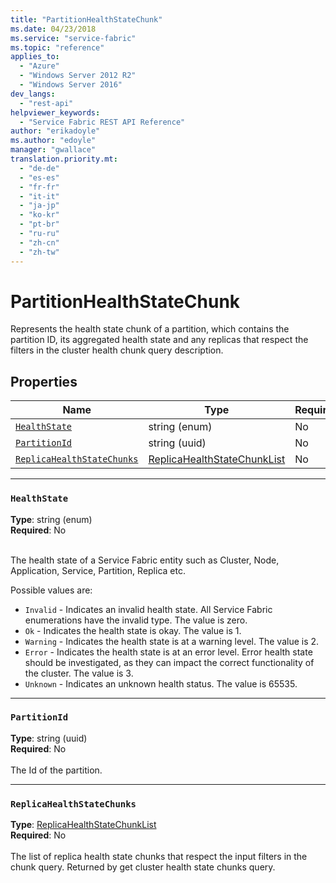 ```yaml
---
title: "PartitionHealthStateChunk"
ms.date: 04/23/2018
ms.service: "service-fabric"
ms.topic: "reference"
applies_to: 
  - "Azure"
  - "Windows Server 2012 R2"
  - "Windows Server 2016"
dev_langs: 
  - "rest-api"
helpviewer_keywords: 
  - "Service Fabric REST API Reference"
author: "erikadoyle"
ms.author: "edoyle"
manager: "gwallace"
translation.priority.mt: 
  - "de-de"
  - "es-es"
  - "fr-fr"
  - "it-it"
  - "ja-jp"
  - "ko-kr"
  - "pt-br"
  - "ru-ru"
  - "zh-cn"
  - "zh-tw"
---
```

# PartitionHealthStateChunk

Represents the health state chunk of a partition, which contains the partition ID, its aggregated health state and any replicas that respect the filters in the cluster health chunk query description.


## Properties
| Name | Type | Required |
| --- | --- | --- |
| [`HealthState`](#healthstate) | string (enum) | No |
| [`PartitionId`](#partitionid) | string (uuid) | No |
| [`ReplicaHealthStateChunks`](#replicahealthstatechunks) | [ReplicaHealthStateChunkList](sfclient-v62-model-replicahealthstatechunklist.md) | No |

____
### `HealthState`
__Type__: string (enum) <br/>
__Required__: No<br/>
<br/>


The health state of a Service Fabric entity such as Cluster, Node, Application, Service, Partition, Replica etc.

Possible values are: 

  - `Invalid` - Indicates an invalid health state. All Service Fabric enumerations have the invalid type. The value is zero.
  - `Ok` - Indicates the health state is okay. The value is 1.
  - `Warning` - Indicates the health state is at a warning level. The value is 2.
  - `Error` - Indicates the health state is at an error level. Error health state should be investigated, as they can impact the correct functionality of the cluster. The value is 3.
  - `Unknown` - Indicates an unknown health status. The value is 65535.



____
### `PartitionId`
__Type__: string (uuid) <br/>
__Required__: No<br/>
<br/>
The Id of the partition.

____
### `ReplicaHealthStateChunks`
__Type__: [ReplicaHealthStateChunkList](sfclient-v62-model-replicahealthstatechunklist.md) <br/>
__Required__: No<br/>
<br/>
The list of replica health state chunks that respect the input filters in the chunk query. Returned by get cluster health state chunks query.

